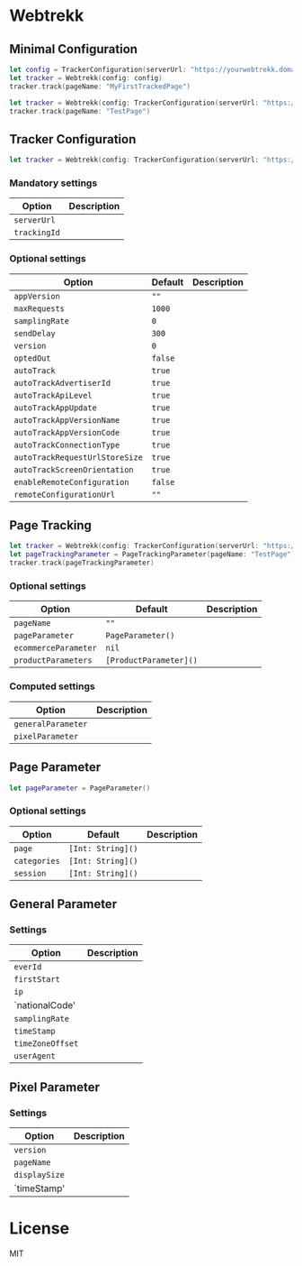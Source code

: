 # Webtrekk


## Minimal Configuration


```swift
let config = TrackerConfiguration(serverUrl: "https://yourwebtrekk.domain.plz", trackingId: "123456789012345")
let tracker = Webtrekk(config: config)
tracker.track(pageName: "MyFirstTrackedPage")
```

```swift
let tracker = Webtrekk(config: TrackerConfiguration(serverUrl: "https://yourwebtrekk.domain.plz", trackingId: "123456789012345"))
tracker.track(pageName: "TestPage")
```

## Tracker Configuration

```swift
let tracker = Webtrekk(config: TrackerConfiguration(serverUrl: "https://yourwebtrekk.domain.plz", trackingId: "123456789012345"))
```
### Mandatory settings

Option      | Description
------------|------------
`serverUrl` | 
`trackingId`| 

### Optional settings

Option                         | Default  | Description
-------------------------------|----------|-------------
`appVersion`                   | `""`     |
`maxRequests`                  | `1000`   |
`samplingRate`                 | `0`      |
`sendDelay`                    | `300`    |
`version`                      | `0`      |
`optedOut`                     | `false`  |
`autoTrack`                    | `true`   |
`autoTrackAdvertiserId`        | `true`   |
`autoTrackApiLevel`            | `true`   |
`autoTrackAppUpdate`           | `true`   |
`autoTrackAppVersionName`      | `true`   |
`autoTrackAppVersionCode`      | `true`   |
`autoTrackConnectionType`      | `true`   |
`autoTrackRequestUrlStoreSize` | `true`   |
`autoTrackScreenOrientation`   | `true`   |
`enableRemoteConfiguration`    | `false`  |
`remoteConfigurationUrl`       | `""`     |

## Page Tracking

```swift
let tracker = Webtrekk(config: TrackerConfiguration(serverUrl: "https://yourwebtrekk.domain.plz", trackingId: "123456789012345"))
let pageTrackingParameter = PageTrackingParameter(pageName: "TestPage")
tracker.track(pageTrackingParameter)
```

### Optional settings

Option                 | Default                | Description
-----------------------|------------------------|-------------
`pageName`             | `""`                   |
`pageParameter`        | `PageParameter()`      |
`ecommerceParameter`   | `nil`                  |
`productParameters`    | `[ProductParameter]()` |

### Computed settings

Option                 |  Description
-----------------------|--------------
`generalParameter`     | 
`pixelParameter`       | 


## Page Parameter

```swift
let pageParameter = PageParameter()
```

### Optional settings

Option        | Default             | Description
--------------|---------------------|-------------
`page`        | `[Int: String]()`   |
`categories`  | `[Int: String]()`   |
`session`     | `[Int: String]()`   |


## General Parameter


### Settings

Option           |  Description
-----------------|--------------
`everId`         | 
`firstStart`     | 
`ip`             | 
`nationalCode'   | 
`samplingRate`   | 
`timeStamp`      | 
`timeZoneOffset` | 
`userAgent`      | 

## Pixel Parameter


### Settings

Option         |  Description
---------------|--------------
`version`      | 
`pageName`     | 
`displaySize`  | 
`timeStamp'    |






# License


MIT

	